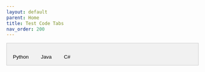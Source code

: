 ```yaml
---
layout: default
parent: Home
title: Test Code Tabs
nav_order: 200
---
```



<style lang="css">
/* Style the tab */
.tab {
  overflow: hidden;
  border: 1px solid #ccc;
  background-color: #f1f1f1;
}

/* Style the buttons that are used to open the tab content */
.tab button {
  background-color: inherit;
  float: left;
  border: none;
  outline: none;
  cursor: pointer;
  padding: 14px 16px;
  transition: 0.3s;
}

/* Change background color of buttons on hover */
.tab button:hover {
  background-color: #ddd;
}

/* Create an active/current tablink class */
.tab button.active {
  background-color: #ccc;
}

/* Style the tab content */
.tabcontent {
  display: none;
  padding: 6px 12px;
  border: 1px solid #ccc;
  border-top: none;
}

</style>

<!-- Tab links -->
<div class="tab">
  
  <button id="PythonButton" class="tablinks" onclick="openTab(event, 'Python')">Python</button>
  <button id="JavaButton" class="tablinks" onclick="openTab(event, 'Java')">Java</button>
  <button  id="CSharpButton" class="tablinks" onclick="openTab(event, 'CSharp')">C#</button>
</div>

<!-- Tab content -->
<div id="Python" class="tabcontent">
  ``` python
  print("Hello world")
  ```
</div>

<div id="Java" class="tabcontent">
  ``` java
  Print("Hello world")
  ```
</div>

<div id="CSharp" class="tabcontent">
  ``` java
  Console.Print("Hello world")
  ```
</div>

<script>
function openTab(evt, tabName) {
  var i, tabcontent, tablinks;

  tabcontent = document.getElementsByClassName("tabcontent");
  for (i = 0; i < tabcontent.length; i++) {
    tabcontent[i].style.display = "none";
  }

  tablinks = document.getElementsByClassName("tablinks");
  for (i = 0; i < tablinks.length; i++) {
    tablinks[i].className = tablinks[i].className.replace(" active", "");
  }

  document.getElementById(tabName).style.display = "block";
  evt.currentTarget.className += " active";
}
document.getElementById("PythonButton").onclick();
</script>
